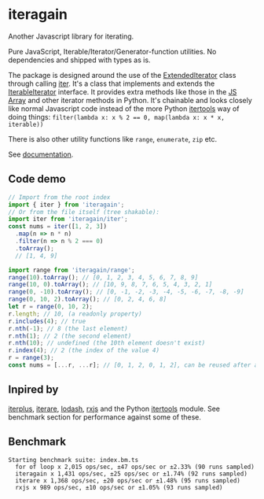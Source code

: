 
# iteragain

Another Javascript library for iterating.

Pure JavaScript, Iterable/Iterator/Generator-function utilities. No dependencies and shipped with types as is.

The package is designed around the use of the [ExtendedIterator](https://danieloakman.github.io/iteragain/classes/ExtendedIterator.ExtendedIterator-1.html) class through calling [iter](https://danieloakman.github.io/iteragain/functions/iter.iter-1.html). It's a class that implements and extends the [IterableIterator](https://microsoft.github.io/PowerBI-JavaScript/interfaces/_node_modules_typedoc_node_modules_typescript_lib_lib_es2015_iterable_d_.iterableiterator.html) interface. It provides extra methods like those in the [JS Array](https://developer.mozilla.org/en-US/docs/Web/JavaScript/Reference/Global_Objects/Array) and other iterator methods in Python. It's chainable and looks closely like normal Javascript code instead of the more Python [itertools](https://docs.python.org/3/library/itertools.html) way of doing things:
`filter(lambda x: x % 2 == 0, map(lambda x: x * x, iterable))`

There is also other utility functions like `range`, `enumerate`, `zip` etc.

See [documentation](https://danieloakman.github.io/iteragain/).

## Code demo

```js
// Import from the root index
import { iter } from 'iteragain';
// Or from the file itself (tree shakable):
import iter from 'iteragain/iter';
const nums = iter([1, 2, 3])
  .map(n => n * n)
  .filter(n => n % 2 === 0)
  .toArray();
  // [1, 4, 9]
```

```js
import range from 'iteragain/range';
range(10).toArray(); // [0, 1, 2, 3, 4, 5, 6, 7, 8, 9]
range(10, 0).toArray(); // [10, 9, 8, 7, 6, 5, 4, 3, 2, 1]
range(0, -10).toArray(); // [0, -1, -2, -3, -4, -5, -6, -7, -8, -9]
range(0, 10, 2).toArray(); // [0, 2, 4, 6, 8]
let r = range(0, 10, 2);
r.length; // 10, (a readonly property)
r.includes(4); // true
r.nth(-1); // 8 (the last element)
r.nth(1); // 2 (the second element)
r.nth(10); // undefined (the 10th element doesn't exist)
r.index(4); // 2 (the index of the value 4)
r = range(3);
const nums = [...r, ...r]; // [0, 1, 2, 0, 1, 2], can be reused after a full iteration.
```

## Inpired by

[iterplus](https://www.npmjs.com/package/iterplus), [iterare](https://www.npmjs.com/package/iterare), [lodash](https://www.npmjs.com/package/lodash), [rxjs](https://www.npmjs.com/package/rxjs) and the Python [itertools](https://docs.python.org/3/library/itertools.html) module. See benchmark section for performance against some of these.

## Benchmark

```
Starting benchmark suite: index.bm.ts
  for of loop x 2,015 ops/sec, ±47 ops/sec or ±2.33% (90 runs sampled)
  iteragain x 1,431 ops/sec, ±25 ops/sec or ±1.74% (92 runs sampled)
  iterare x 1,368 ops/sec, ±20 ops/sec or ±1.48% (95 runs sampled)
  rxjs x 989 ops/sec, ±10 ops/sec or ±1.05% (93 runs sampled)
```
